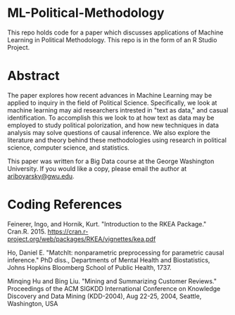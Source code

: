# ML-Political-Methodology
This repo holds code for a paper which discusses applications of Machine Learning in Political Methodology. This repo is in the form of an R Studio Project.

# Abstract
The paper explores how recent advances in Machine Learning may be applied to inquiry in the field of Political Science. Specifically, 
we look at machine learning may aid researchers intrested in "text as data," and casual identification. To accomplish this we look to at 
how text as data may be employed to study political polorization, and how new techniques in data analysis may solve questions of
causal inference. We also explore the literature and theory behind these methodologies using research in political science, computer science,
and statistics.

This paper was written for a Big Data course at the George Washington University. If you would like a copy, please email the author at ariboyarsky@gwu.edu.


# Coding References

Feinerer, Ingo, and Hornik, Kurt. "Introduction to the RKEA Package." Cran.R. 2015. https://cran.r-project.org/web/packages/RKEA/vignettes/kea.pdf

Ho, Daniel E. "MatchIt: nonparametric preprocessing for parametric causal inference." PhD diss., Departments of Mental Health and Biostatistics, Johns Hopkins Bloomberg School of Public Health, 1737.

Minqing Hu and Bing Liu. "Mining and Summarizing Customer Reviews." Proceedings of the ACM SIGKDD International Conference on Knowledge Discovery and Data Mining (KDD-2004), Aug 22-25, 2004, Seattle, Washington, USA
